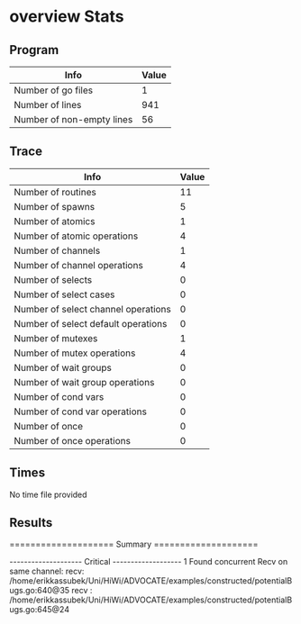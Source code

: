 # overview Stats

## Program
| Info | Value |
| - | - |
| Number of go files | 1 |
| Number of lines | 941 |
| Number of non-empty lines | 56 |


## Trace
| Info | Value |
| - | - |
| Number of routines | 11 |
| Number of spawns | 5 |
| Number of atomics | 1 |
| Number of atomic operations | 4 |
| Number of channels | 1 |
| Number of channel operations | 4 |
| Number of selects | 0 |
| Number of select cases | 0 |
| Number of select channel operations | 0 |
| Number of select default operations | 0 |
| Number of mutexes | 1 |
| Number of mutex operations | 4 |
| Number of wait groups | 0 |
| Number of wait group operations | 0 |
| Number of cond vars | 0 |
| Number of cond var operations | 0 |
| Number of once | 0| 
| Number of once operations | 0 |


## Times
No time file provided


## Results
==================== Summary ====================

-------------------- Critical -------------------
1 Found concurrent Recv on same channel:
	recv: /home/erikkassubek/Uni/HiWi/ADVOCATE/examples/constructed/potentialBugs.go:640@35
	recv : /home/erikkassubek/Uni/HiWi/ADVOCATE/examples/constructed/potentialBugs.go:645@24
